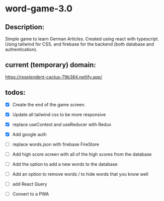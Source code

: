 # word-game-3.0

## Description:
Simple game to learn German Articles. Created using react with typescript. Using tailwind for CSS. and firebase for the backend (both database and authentication).

## current (temporary) domain:
https://resplendent-cactus-79b384.netlify.app/

## todos:

- [x] Create the end of the game screen.
- [x] Update all tailwind css to be more responsive 
- [x] replace useContext and useReducer with Redux
- [x] Add google auth
- [ ] replace words.json with firebase FireStore
- [ ] Add high score screen with all of the high scores from the database
- [ ] Add the option to add a new words to the database
- [ ] Add an option to remove words / to hide words that you know well
- [ ] add React Query
- [ ] Convert to a PWA




